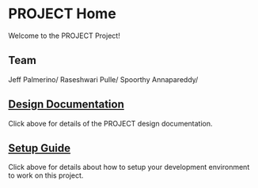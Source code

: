 # PROJECT Home

Welcome to the PROJECT Project!

## Team

Jeff Palmerino/
Raseshwari Pulle/
Spoorthy Annapareddy/

## [Design Documentation](DesignDoc)

Click above for details of the PROJECT design documentation.

## [Setup Guide](SetupGuide)

Click above for details about how to setup your development environment to work on this project.

